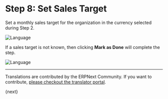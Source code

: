 # Step 8: Set Sales Target

Set a monthly sales target for the organization in the currency selected during Step 2.

<img alt="Language" class="screenshot" src="/assets/erpnext_docs/assets/img/setup-wizard/step-8.png">

If a sales target is not known, then clicking **Mark as Done** will complete the step.

<img alt="Language" class="screenshot" src="/assets/erpnext_docs/assets/img/setup-wizard/step-8a.png">

---

Translations are contributed by the ERPNext Community. If you want to contribute, [please checkout the translator portal](https://translate.erpnext.com).

{next}
